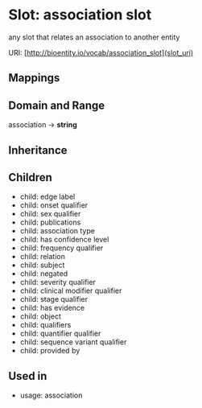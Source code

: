 # Slot: association slot


any slot that relates an association to another entity

URI: [http://bioentity.io/vocab/association_slot](slot_uri)
## Mappings

## Domain and Range

association -> **string**
## Inheritance

## Children

 *  child: edge label
 *  child: onset qualifier
 *  child: sex qualifier
 *  child: publications
 *  child: association type
 *  child: has confidence level
 *  child: frequency qualifier
 *  child: relation
 *  child: subject
 *  child: negated
 *  child: severity qualifier
 *  child: clinical modifier qualifier
 *  child: stage qualifier
 *  child: has evidence
 *  child: object
 *  child: qualifiers
 *  child: quantifier qualifier
 *  child: sequence variant qualifier
 *  child: provided by
## Used in

 *  usage: association
